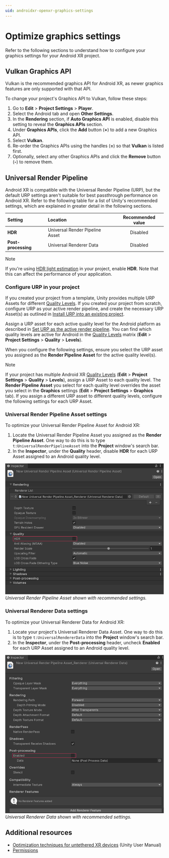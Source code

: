 ```yaml
---
uid: androidxr-openxr-graphics-settings
---
```

# Optimize graphics settings

Refer to the following sections to understand how to configure your graphics settings for your Android XR project.

## Vulkan Graphics API

Vulkan is the recommended graphics API for Android XR, as newer graphics features are only supported with that API.

To change your project's Graphics API to Vulkan, follow these steps:

1. Go to **Edit** > **Project Settings** > **Player**.
2. Select the Android tab and open **Other Settings**.
3. In the **Rendering** section, if **Auto Graphics API** is enabled, disable this setting to reveal the **Graphics APIs** section.
4. Under **Graphics APIs**, click the **Add** button (**+**) to add a new Graphics API.
5. Select **Vulkan**.
6. Re-order the Graphics APIs using the handles (**=**) so that **Vulkan** is listed first.
7. Optionally, select any other Graphics APIs and click the **Remove** button (**-**) to remove them.

## Universal Render Pipeline

Android XR is compatible with the Universal Render Pipeline (URP), but the default URP settings aren't suitable for best passthrough performance on Android XR. Refer to the following table for a list of Unity's recommended settings, which are explained in greater detail in the following sections.

| Setting                  | Location                                          | Recommended value |
| :----------------------- | :------------------------------------------------ | :---------------: |
| **HDR**                  | Universal Render Pipeline Asset                   |      Disabled     |
| **Post-processing**      | Universal Renderer Data                           |      Disabled     |

> [!NOTE]
> If you're using [HDR light estimation](xref:androidxr-openxr-camera) in your project, enable **HDR**. Note that this can affect the performance of your application.

### Configure URP in your project

If you created your project from a template, Unity provides multiple URP Assets for different [Quality Levels](xref:um-class-quality-settings). If you created your project from scratch, configure URP as your active render pipeline, and create the necessary URP Asset(s) as outlined in [Install URP into an existing project](xref:urp-install-urp-into-a-project).

Assign a URP asset for each active quality level for the Android platform as described in [Set URP as the active render pipeline](xref:urp-install-urp-into-a-project#set-urp-active). You can find which quality levels are active for Android in the [Quality Levels](xref:um-class-quality-settings) matrix (**Edit** > **Project Settings** > **Quality** > **Levels**).

When you configure the following settings, ensure you select the URP asset you assigned as the **Render Pipeline Asset** for the active quality level(s).

> [!NOTE]
> If your project has multiple Android XR [Quality Levels](xref:um-class-quality-settings) (**Edit** > **Project Settings** > **Quality** > **Levels**), assign a URP Asset to each quality level. The **Render Pipeline Asset** you select for each quality level overrides the asset you select in the **Graphics** settings (**Edit** > **Project Settings** > **Graphics** tab). If you assign a different URP asset to different quality levels, configure the following settings for each URP Asset.

### Universal Render Pipeline Asset settings

To optimize your Universal Render Pipeline Asset for Android XR:

1. Locate the Universal Render Pipeline Asset you assigned as the **Render Pipeline Asset**. One way to do this is to type `t:UniversalRenderPipelineAsset` into the **Project** window's search bar.
2. In the **Inspector**, under the **Quality** header, disable **HDR** for each URP Asset assigned to an Android quality level.

![URP Asset settings](../images/urp_asset_settings.png)<br/>*Universal Render Pipeline Asset shown with recommended settings.*

### Universal Renderer Data settings

To optimize your Universal Renderer Data for Android XR:

1. Locate your project's Universal Renderer Data Asset. One way to do this is to type `t:UniversalRendererData` into the **Project** window's search bar.
2. In the **Inspector**, under the **Post-processing** header, uncheck **Enabled** for each URP Asset assigned to an Android quality level.

![Universal Renderer Data settings](../images/urp_renderer_settings.png)<br/>*Universal Renderer Data shown with recommended settings.*

## Additional resources

* [Optimization techniques for untethered XR devices](xref:urp-xr-untethered-device-optimization) (Unity User Manual)
* [Permissions](xref:androidxr-openxr-permissions)
